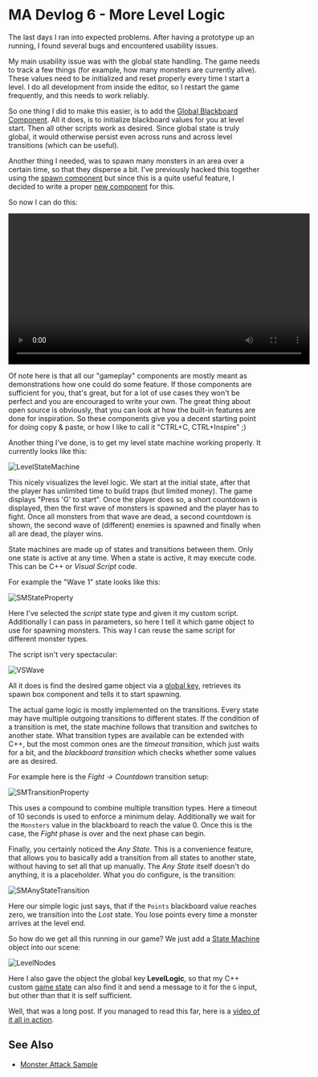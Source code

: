 # MA Devlog 6 - More Level Logic

The last days I ran into expected problems. After having a prototype up an running, I found several bugs and encountered usability issues.

My main usability issue was with the global state handling. The game needs to track a few things (for example, how many monsters are currently alive). These values need to be initialized and reset properly every time I start a level. I do all development from inside the editor, so I restart the game frequently, and this needs to work reliably.

So one thing I did to make this easier, is to add the [Global Blackboard Component](https://github.com/ezEngine/ezEngine/pull/1065). All it does, is to initialize blackboard values for you at level start. Then all other scripts work as desired. Since global state is truly global, it would otherwise persist even across runs and across level transitions (which can be useful).

Another thing I needed, was to spawn many monsters in an area over a certain time, so that they disperse a bit. I've previously hacked this together using the [spawn component](../../docs/gameplay/spawn-component.md) but since this is a quite useful feature, I decided to write a proper [new component](https://github.com/ezEngine/ezEngine/pull/1070) for this.

So now I can do this:

<video src="media/devlog6/ma-dl6-SpawnBox.mp4" width=600 controls></video>

Of note here is that all our "gameplay" components are mostly meant as demonstrations how one could do some feature. If those components are sufficient for you, that's great, but for a lot of use cases they won't be perfect and you are encouraged to write your own. The great thing about open source is obviously, that you can look at how the built-in features are done for inspiration. So these components give you a decent starting point for doing copy & paste, or how I like to call it "CTRL+C, CTRL+Inspire" ;)

Another thing I've done, is to get my level state machine working properly. It currently looks like this:

![LevelStateMachine](media/devlog6/ma-dl6-LevelStateMachine.png)

This nicely visualizes the level logic. We start at the initial state, after that the player has unlimited time to build traps (but limited money). The game displays "Press 'G' to start". Once the player does so, a short countdown is displayed, then the first wave of monsters is spawned and the player has to fight. Once all monsters from that wave are dead, a second countdown is shown, the second wave of (different) enemies is spawned and finally when all are dead, the player wins.

State machines are made up of states and transitions between them. Only one state is active at any time. When a state is active, it may execute code. This can be C++ or *Visual Script* code.

For example the "Wave 1" state looks like this:

![SMStateProperty](media/devlog6/ma-dl6-SMStateProperty.png)

Here I've selected the *script* state type and given it my custom script. Additionally I can pass in parameters, so here I tell it which game object to use for spawning monsters. This way I can reuse the same script for different monster types.

The script isn't very spectacular:

![VSWave](media/devlog6/ma-dl6-VSWave.png)

All it does is find the desired game object via a [global key](../../docs/runtime/world/game-objects.md#global-keys), retrieves its spawn box component and tells it to start spawning.

The actual game logic is mostly implemented on the transitions. Every state may have multiple outgoing transitions to different states. If the condition of a transition is met, the state machine follows that transition and switches to another state. What transition types are available can be extended with C++, but the most common ones are the *timeout transition*, which just waits for a bit, and the *blackboard transition* which checks whether some values are as desired.

For example here is the *Fight -> Countdown* transition setup:

![SMTransitionProperty](media/devlog6/ma-dl6-SMTransitionProperty.png)

This uses a compound to combine multiple transition types. Here a timeout of 10 seconds is used to enforce a minimum delay. Additionally we wait for the `Monsters` value in the blackboard to reach the value 0. Once this is the case, the *Fight* phase is over and the next phase can begin.

Finally, you certainly noticed the *Any State*. This is a convenience feature, that allows you to basically add a transition from all states to another state, without having to set all that up manually. The *Any State* itself doesn't do anything, it is a placeholder. What you do configure, is the transition:

![SMAnyStateTransition](media/devlog6/ma-dl6-SMAnyStateTransition.png)

Here our simple logic just says, that if the `Points` blackboard value reaches zero, we transition into the *Lost* state. You lose points every time a monster arrives at the level end.

So how do we get all this running in our game? We just add a [State Machine](../../docs/custom-code/game-logic/state-machine-component.md) object into our scene:

![LevelNodes](media/devlog6/ma-dl6-LevelNodes.png)

Here I also gave the object the global key **LevelLogic**, so that my C++ custom [game state](../../docs/runtime/application/game-state.md) can also find it and send a message to it for the `G` input, but other than that it is self sufficient.

Well, that was a long post. If you managed to read this far, here is a [video of it all in action](https://1drv.ms/v/s!Ajrhg3sdAbZvltMpVgWHMQ76muk9xw?e=NNngvl).

## See Also

* [Monster Attack Sample](monster-attack.md)